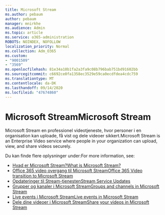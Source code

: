 ```yaml
---
title: Microsoft Stream
ms.author: pebaum
author: pebaum
manager: mnirkhe
ms.audience: Admin
ms.topic: article
ms.service: o365-administration
ROBOTS: NOINDEX, NOFOLLOW
localization_priority: Normal
ms.collection: Adm_O365
ms.custom:
- "9001509"
- "3569"
ms.openlocfilehash: 81e34a10b1fa2a3fa9c08b796bab751bd91602bb
ms.sourcegitcommit: c6692ce0fa1358ec3529e59ca0ecdfdea4cdc759
ms.translationtype: MT
ms.contentlocale: da-DK
ms.lasthandoff: 09/14/2020
ms.locfileid: "47674860"
---
```

# <a name="microsoft-stream"></a><span data-ttu-id="801b9-102">Microsoft Stream</span><span class="sxs-lookup"><span data-stu-id="801b9-102">Microsoft Stream</span></span>

<span data-ttu-id="801b9-103">Microsoft Stream en professionel videotjeneste, hvor personer i en organisation kan uploade, få vist og dele videoer sikkert.</span><span class="sxs-lookup"><span data-stu-id="801b9-103">Microsoft Stream is an Enterprise Video service where people in your organization can upload, view, and share videos securely.</span></span> 

<span data-ttu-id="801b9-104">Du kan finde flere oplysninger under:</span><span class="sxs-lookup"><span data-stu-id="801b9-104">For more information, see:</span></span>

- [<span data-ttu-id="801b9-105">Hvad er Microsoft Stream?</span><span class="sxs-lookup"><span data-stu-id="801b9-105">What is Microsoft Stream?</span></span>](https://docs.microsoft.com/stream/overview)
- [<span data-ttu-id="801b9-106">Office 365 video overgang til Microsoft Stream</span><span class="sxs-lookup"><span data-stu-id="801b9-106">Office 365 Video transition to Microsoft Stream</span></span>](https://docs.microsoft.com/stream/migrate-from-office-365)
- [<span data-ttu-id="801b9-107">Opdateringer til Stream-tjenesten</span><span class="sxs-lookup"><span data-stu-id="801b9-107">Stream Service Updates</span></span>](https://techcommunity.microsoft.com/t5/microsoft-stream-service-updates/bd-p/StreamAnnouncements)
- [<span data-ttu-id="801b9-108">Grupper og kanaler i Microsoft Stream</span><span class="sxs-lookup"><span data-stu-id="801b9-108">Groups and channels in Microsoft Stream</span></span>](https://docs.microsoft.com/stream/groups-channels-organization)
- [<span data-ttu-id="801b9-109">Live events i Microsoft Stream</span><span class="sxs-lookup"><span data-stu-id="801b9-109">Live events in Microsoft Stream</span></span>](https://docs.microsoft.com/stream/live-event-overview)
- [<span data-ttu-id="801b9-110">Dele dine videoer i Microsoft Stream</span><span class="sxs-lookup"><span data-stu-id="801b9-110">Share your videos in Microsoft Stream</span></span>](https://docs.microsoft.com/stream/portal-share-video)
